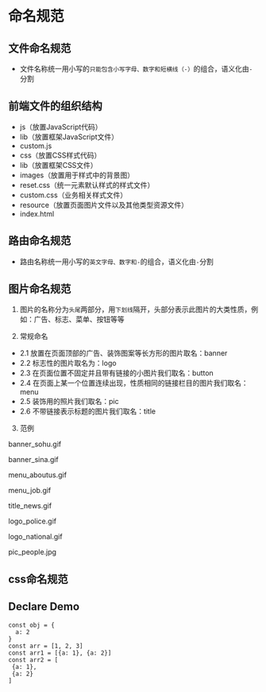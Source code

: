 # 命名规范

## 文件命名规范

- 文件名称统一用小写的``只能包含小写字母、数字和短横线（-）``的组合，语义化由``-``分割

## 前端文件的组织结构

- js（放置JavaScript代码）
- lib（放置框架JavaScript文件）
- custom.js
- css（放置CSS样式代码）
- lib（放置框架CSS文件）
- images（放置用于样式中的背景图）
- reset.css（统一元素默认样式的样式文件）
- custom.css（业务相关样式文件）
- resource（放置页面图片文件以及其他类型资源文件）
- index.html

## 路由命名规范

- 路由名称统一用小写的``英文字母、数字和-``的组合，语义化由``-``分割

## 图片命名规范

1. 图片的名称分为`头尾`两部分，用`下划线`隔开，头部分表示此图片的大类性质，例如：广告、标志、菜单、按钮等等

2. 常规命名

- 2.1 放置在页面顶部的广告、装饰图案等长方形的图片取名：banner
- 2.2 标志性的图片取名为：logo
- 2.3 在页面位置不固定并且带有链接的小图片我们取名：button
- 2.4 在页面上某一个位置连续出现，性质相同的链接栏目的图片我们取名：menu
- 2.5 装饰用的照片我们取名：pic
- 2.6 不带链接表示标题的图片我们取名：title

3. 范例

  banner_sohu.gif

  banner_sina.gif

  menu_aboutus.gif

  menu_job.gif

  title_news.gif

  logo_police.gif

  logo_national.gif

  pic_people.jpg

## css命名规范

## Declare Demo

``` lang=code
const obj = {
  a: 2
}
const arr = [1, 2, 3]
const arr1 = [{a: 1}, {a: 2}]
const arr2 = [
 {a: 1},
 {a: 2}
]
```
